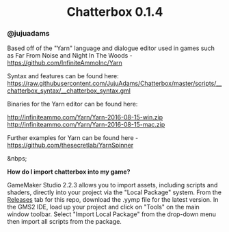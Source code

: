 <h1 align="center">Chatterbox 0.1.4</h1>

### @jujuadams

Based off of the "Yarn" language and dialogue editor used in games such as Far From Noise and Night In The Woods - https://github.com/InfiniteAmmoInc/Yarn

Syntax and features can be found here: https://raw.githubusercontent.com/JujuAdams/Chatterbox/master/scripts/__chatterbox_syntax/__chatterbox_syntax.gml

Binaries for the Yarn editor can be found here:

http://infiniteammo.com/Yarn/Yarn-2016-08-15-win.zip
http://infiniteammo.com/Yarn/Yarn-2016-08-15-mac.zip

Further examples for Yarn can be found here - https://github.com/thesecretlab/YarnSpinner

&nbps;

**How do I import chatterbox into my game?**

GameMaker Studio 2.2.3 allows you to import assets, including scripts and shaders, directly into your project via the "Local Package" system. From the [Releases](https://github.com/JujuAdams/chatterbox/releases/) tab for this repo, download the .yymp file for the latest version. In the GMS2 IDE, load up your project and click on "Tools" on the main window toolbar. Select "Import Local Package" from the drop-down menu then import all scripts from the package.
